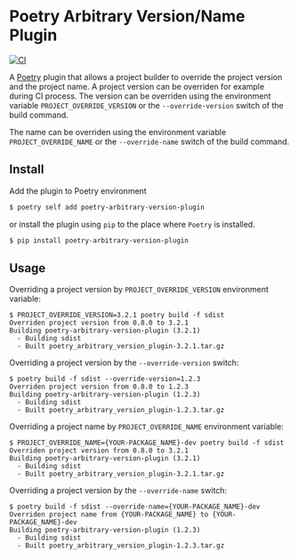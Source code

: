 # Poetry Arbitrary Version/Name Plugin

[![CI](https://github.com/godfryd/poetry-arbitrary-version-plugin/actions/workflows/build.yml/badge.svg)](https://github.com/godfryd/poetry-arbitrary-version-plugin/actions/workflows/build.yml)

A [Poetry](https://python-poetry.org/) plugin that allows a project
builder to override the project version and the project name.
A project version can be overriden for example during CI process.
The version can be overriden using the environment
variable `PROJECT_OVERRIDE_VERSION` or
the `--override-version` switch of the build command.

The name can be overriden using the environment
variable `PROJECT_OVERRIDE_NAME` or
the `--override-name` switch of the build command.

## Install

Add the plugin to Poetry environment

```sh
$ poetry self add poetry-arbitrary-version-plugin
```

or install the plugin using `pip` to the place where `Poetry` is installed.

```sh
$ pip install poetry-arbitrary-version-plugin
```

## Usage

Overriding a project version by `PROJECT_OVERRIDE_VERSION` environment variable:

```console
$ PROJECT_OVERRIDE_VERSION=3.2.1 poetry build -f sdist
Overriden project version from 0.8.0 to 3.2.1
Building poetry-arbitrary-version-plugin (3.2.1)
  - Building sdist
  - Built poetry_arbitrary_version_plugin-3.2.1.tar.gz
```

Overriding a project version by the `--override-version` switch:

```console
$ poetry build -f sdist --override-version=1.2.3
Overriden project version from 0.8.0 to 1.2.3
Building poetry-arbitrary-version-plugin (1.2.3)
  - Building sdist
  - Built poetry_arbitrary_version_plugin-1.2.3.tar.gz
```

Overriding a project name by `PROJECT_OVERRIDE_NAME` environment variable:

```console
$ PROJECT_OVERRIDE_NAME={YOUR-PACKAGE_NAME}-dev poetry build -f sdist
Overriden project version from 0.8.0 to 3.2.1
Building poetry-arbitrary-version-plugin (3.2.1)
  - Building sdist
  - Built poetry_arbitrary_version_plugin-3.2.1.tar.gz
```

Overriding a project version by the `--override-name` switch:

```console
$ poetry build -f sdist --override-name={YOUR-PACKAGE_NAME}-dev
Overriden project name from {YOUR-PACKAGE_NAME} to {YOUR-PACKAGE_NAME}-dev
Building poetry-arbitrary-version-plugin (1.2.3)
  - Building sdist
  - Built poetry_arbitrary_version_plugin-1.2.3.tar.gz
```